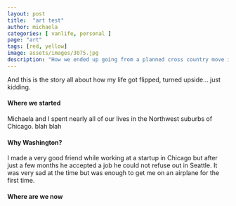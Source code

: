 ```yaml
---
layout: post
title:  "art test"
author: michaela
categories: [ vanlife, personal ]
page: "art"
tags: [red, yellow]
image: assets/images/3075.jpg
description: "How we ended up going from a planned cross country move into permanent purgatory"
---
```


And this is the story all about how my life got flipped, turned upside... just kidding. 

#### Where we started

Michaela and I spent nearly all of our lives in the Northwest suburbs of Chicago. blah blah

#### Why Washington?
I made a very good friend while working at a startup in Chicago but after just a few months he accepted a job he could not refuse out in Seattle. It was very sad at the time but was enough to get me on an airplane for the first time. 

#### Where are we now


